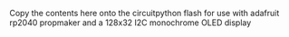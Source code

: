 Copy the contents here onto the circuitpython flash for use with adafruit rp2040 propmaker and a 128x32 I2C monochrome OLED display

